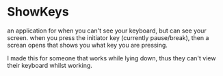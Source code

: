 # ShowKeys
an application for when you can't see your keyboard, but can see your screen. when you press the initiator key (currently pause/break), then a screan opens that shows you what key you are pressing.

I made this for someone that works while lying down, thus they can't view their keyboard whilst working.
